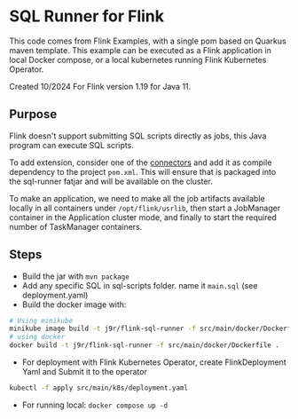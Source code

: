# SQL Runner for Flink

This code comes from Flink Examples, with a single pom based on Quarkus maven template. This example can be executed as a Flink application in local Docker compose, or a local kubernetes running Flink Kubernetes Operator.

Created 10/2024 For Flink version 1.19 for Java 11.

## Purpose

Flink doesn't support submitting SQL scripts directly as jobs, this Java program can execute SQL scripts.

To add extension, consider one of the [connectors](https://nightlies.apache.org/flink/flink-docs-master/docs/connectors/table/overview/) and add it as compile dependency to the project `pom.xml`. This will ensure that is packaged into the sql-runner fatjar and will be available on the cluster.

To make an application, we need to make all the job artifacts available locally in all containers under `/opt/flink/usrlib`, then start a JobManager container in the Application cluster mode, and finally to start the required number of TaskManager containers.

## Steps

* Build the jar with `mvn package`
* Add any specific SQL in sql-scripts folder. name it `main.sql` (see deployment.yaml)
* Build the docker image with:

```sh
# Using minikube
minikube image build -t j9r/flink-sql-runner -f src/main/docker/Dockerfile .
# using docker
docker build -t j9r/flink-sql-runner -f src/main/docker/Dockerfile .
```

* For deployment with Flink Kubernetes Operator, create FlinkDeployment Yaml and Submit it to the operator

```sh
kubectl -f apply src/main/k8s/deployment.yaml
```

* For running local: `docker compose up -d`